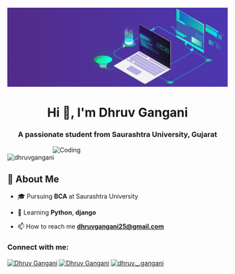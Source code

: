 ![Header](https://raw.githubusercontent.com/KShukhrat/KShukhrat/main/assets/header_gif.gif)
<h1 align="center">Hi 👋, I'm Dhruv Gangani</h1>
<h3 align="center">A passionate student from Saurashtra University, Gujarat</h3>

<img align="right" alt="Coding" width="400" src="https://cdn.dribbble.com/users/1162077/screenshots/3848914/programmer.gif">

<p align="left"> <img src="https://komarev.com/ghpvc/?username=dhruvgangani&label=Profile%20views&color=0e75b6&style=flat" alt="dhruvgangani" /> </p>


## 🚀 About Me
- 🎓 Pursuing **BCA** at Saurashtra University
- 🌱 Learning **Python**, **django**

- 📫 How to reach me **dhruvgangani25@gmail.com**

<h3 align="left">Connect with me:</h3>
<p align="left">
<a href="https://x.com/DhruvGangani24" target="blank"><img align="center" src="https://raw.githubusercontent.com/rahuldkjain/github-profile-readme-generator/master/src/images/icons/Social/twitter.svg" alt="Dhruv Gangani" height="30" width="40" /></a>
<a href="https://linkedin.com/in/Dhruv Gangani" target="blank"><img align="center" src="https://raw.githubusercontent.com/rahuldkjain/github-profile-readme-generator/master/src/images/icons/Social/linked-in-alt.svg" alt="Dhruv Gangani" height="30" width="40" /></a>
<a href="https://instagram.com/dhruv._.gangani" target="blank"><img align="center" src="https://raw.githubusercontent.com/rahuldkjain/github-profile-readme-generator/master/src/images/icons/Social/instagram.svg" alt="dhruv._.gangani" height="30" width="40" /></a>
</p>
